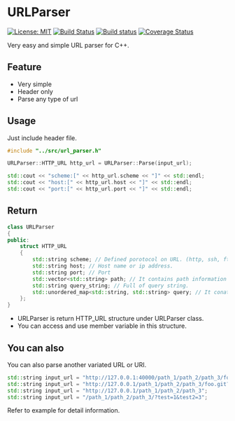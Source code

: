 # URLParser
[![License: MIT](https://img.shields.io/badge/License-MIT-yellow.svg)](https://github.com/dongbum/URLParser/blob/master/LICENSE)
[![Build Status](https://travis-ci.com/dongbum/URLParser.svg?branch=master)](https://travis-ci.com/dongbum/URLParser)
[![Build status](https://ci.appveyor.com/api/projects/status/6lpcxnsf7uor15sw?svg=true)](https://ci.appveyor.com/project/dongbum/urlparser)
[![Coverage Status](https://coveralls.io/repos/github/dongbum/URLParser/badge.svg?branch=master)](https://coveralls.io/github/dongbum/URLParser?branch=master)

Very easy and simple URL parser for C++.

## Feature
* Very simple
* Header only
* Parse any type of url

## Usage
Just include header file.

```C++
#include "../src/url_parser.h"

URLParser::HTTP_URL http_url = URLParser::Parse(input_url);

std::cout << "scheme:[" << http_url.scheme << "]" << std::endl;
std::cout << "host:[" << http_url.host << "]" << std::endl;
std::cout << "port:[" << http_url.port << "]" << std::endl;
```

## Return
```C++
class URLParser
{
public:
	struct HTTP_URL
	{
		std::string scheme; // Defined porotocol on URL. (http, ssh, ftp... etc.)
		std::string host; // Host name or ip address.
		std::string port; // Port
		std::vector<std::string> path; // It contains path information that partitioned. (path_1, path_2...)
		std::string query_string; // Full of query string.
		std::unordered_map<std::string, std::string> query; // It conatains query information. That made up of key, value pair.
	};
}
```
* URLParser is return HTTP_URL structure under URLParser class.
* You can access and use member variable in this structure.

## You can also
You can also parse another variated URL or URI.
```C++
std::string input_url = "http://127.0.0.1:40000/path_1/path_2/path_3/foo.git?test=1&test2=3";
std::string input_url = "http://127.0.0.1/path_1/path_2/path_3/foo.git?test=1&test2=3";
std::string input_url = "http://127.0.0.1/path_1/path_2/path_3";
std::string input_url = "/path_1/path_2/path_3/?test=1&test2=3";
```

Refer to example for detail information.
